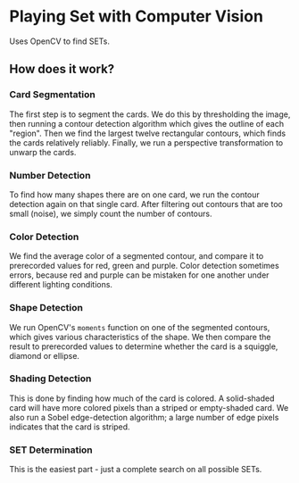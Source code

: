 # Playing Set with Computer Vision

Uses OpenCV to find SETs.

## How does it work?

### Card Segmentation
The first step is to segment the cards. We do this by thresholding the image,
then running a contour detection algorithm which gives the outline of each "region".
Then we find the largest twelve rectangular contours, which finds the cards relatively
reliably. Finally, we run a perspective transformation to unwarp the cards.

### Number Detection
To find how many shapes there are on one card, we run the contour detection again
on that single card. After filtering out contours that are too small (noise), we
simply count the number of contours.

### Color Detection
We find the average color of a segmented contour, and compare it to prerecorded values
for red, green and purple. Color detection sometimes errors, because red and purple
can be mistaken for one another under different lighting conditions.

### Shape Detection
We run OpenCV's `moments` function on one of the segmented contours, which gives various 
characteristics of the shape. We then compare the result to prerecorded values to determine
whether the card is a squiggle, diamond or ellipse.

### Shading Detection
This is done by finding how much of the card is colored. A solid-shaded card will have
more colored pixels than a striped or empty-shaded card. We also run a Sobel edge-detection
algorithm; a large number of edge pixels indicates that the card is striped.

### SET Determination
This is the easiest part - just a complete search on all possible SETs.